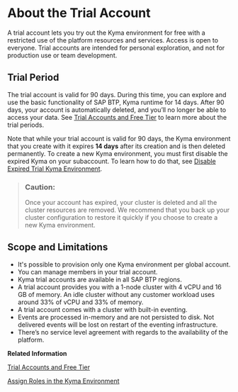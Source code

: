 

# About the Trial Account

A trial account lets you try out the Kyma environment for free with a restricted use of the platform resources and services. Access is open to everyone. Trial accounts are intended for personal exploration, and not for production use or team development.





## Trial Period

The trial account is valid for 90 days. During this time, you can explore and use the basic functionality of SAP BTP, Kyma runtime for 14 days. After 90 days, your account is automatically deleted, and you’ll no longer be able to access your data. See [Trial Accounts and Free Tier](https://help.sap.com/docs/btp/sap-business-technology-platform-internal/trial-accounts-and-free-tier?locale=en-US&state=DRAFT&version=Internal#trial-lifecycle) to learn more about the trial periods.

Note that while your trial account is valid for 90 days, the Kyma environment that you create with it expires **14 days** after its creation and is then deleted permanently. To create a new Kyma environment, you must first disable the expired Kyma on your subaccount. To learn how to do that, see [Disable Expired Trial Kyma Environment](setting-up-your-trial-account-57074a0.md#loiod022bb1dde7d499685ee6ef3ab825680).

> ### Caution:  
> Once your account has expired, your cluster is deleted and all the cluster resources are removed. We recommend that you back up your cluster configuration to restore it quickly if you choose to create a new Kyma environment.





## Scope and Limitations

-   It's possible to provision only one Kyma environment per global account.
-   You can manage members in your trial account.
-   Kyma trial accounts are available in all SAP BTP regions.
-   A trial account provides you with a 1-node cluster with 4 vCPU and 16 GB of memory. An idle cluster without any customer workload uses around 33% of vCPU and 33% of memory.
-   A trial account comes with a cluster with built-in eventing.
-   Events are processed in-memory and are not persisted to disk. Not delivered events will be lost on restart of the eventing infrastructure.
-   There’s no service level agreement with regards to the availability of the platform.

**Related Information**  


[Trial Accounts and Free Tier](trial-accounts-and-free-tier-046f127.md "Explore the different options for trying out SAP BTP.")

[Assign Roles in the Kyma Environment](assign-roles-in-the-kyma-environment-148ae38.md "Kyma uses roles to manage access within the cluster, which give the assigned users the permissions suitable for their purposes.")


